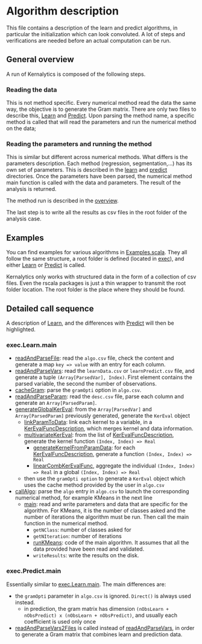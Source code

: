 # Algorithm description

This file contains a description of the learn and predict algorithms, in particular the initialization which can look convoluted. A lot of steps and verifications are needed before an actual computation can be run.

## General overview

A run of Kernalytics is composed of the following steps.

### Reading the data

This is not method specific. Every numerical method read the data the same way, the objective is to generate the Gram matrix. There are only two files to describe this, [Learn](/src/main/scala/exec/Learn.scala) and [Predict](/src/main/scala/exec/Predict.scala). Upon parsing the method name, a specific method is called that will read the parameters and run the numerical method on the data;

### Reading the parameters and running the method

This is similar but different across numerical methods. What differs is the parameters description. Each method (regression, segmentation,...) has its own set of parameters. This is described in the [learn](/src/main/scala/exec/learn) and [predict](/src/main/scala/exec/predict) directories. Once the parameters have been parsed, the numerical method main function is called with the data and parameters. The result of the analysis is returned.

The method run is described in the [overview](overview.md).

The last step is to write all the results as csv files in the root folder of the analysis case.
   
## Examples

You can find examples for various algorithms in [Examples.scala](/src/main/scala/exec/Examples.scala). They all follow the same structure, a root folder is defined (located in [exec](/data/exec)), and either [Learn](/src/main/scala/exec/Learn.scala) or [Predict](/src/main/scala/exec/Predict.scala) is called.
 
Kernalytics only works with structured data in the form of a collection of csv files. Even the rscala packages is just a thin wrapper to transmit the root folder location. The root folder is the place where they should be found. 

## Detailed call sequence

A description of [Learn](/src/main/scala/exec/Learn.scala), and the differences with [Predict](/src/main/scala/exec/Predict.scala) will then be highlighted.

### exec.Learn.main

- [readAndParseFile](/src/main/scala/io/ReadAlgo.scala): read the `algo.csv` file, check the content and generate a map `key => value` with an entry for each column.
- [readAndParseVars](/src/main/scala/io/ReadVar.scala): read the `learnData.csv` or `learnPredict.csv` file, and generate a tuple `(Array[ParsedVar], Index)`. First element contains the parsed variable, the second the number of observations.
- [cacheGram](/src/main/scala/exec/Learn.scala): parse the `gramOpti` option in `algo.csv`.
- [readAndParseParam](/src/main/scala/io/ReadParam.scala): read the `desc.csv` file, parse each column and generate an `Array[ParsedParam]`.
- [generateGlobalKerEval](/src/main/scala/io/CombineVarParam.scala): from the `Array[ParsedVar]` and `Array[ParsedParam]` previously generated, generate the `KerEval` object
    - [linkParamToData](/src/main/scala/io/CombineVarParam.scala): link each kernel to a variable, in a [KerEvalFuncDescription](/src/main/scala/rkhs/KerEval.scala), which merges kernel and data information.
    - [multivariateKerEval](/src/main/scala/rkhs/KerEval.scala): from the list of [KerEvalFuncDescription](/src/main/scala/rkhs/KerEval.scala), generate the kernel function `(Index, Index) => Real`
        - [generateKernelFromParamData](/src/main/scala/rkhs/KernelGenerator.scala): for each [KerEvalFuncDescription](/src/main/scala/rkhs/KerEval.scala), generate a function `(Index, Index) => Real`
        - [linearCombKerEvalFunc](/src/main/scala/rkhs/KerEval.scala), aggregate the individual `(Index, Index) => Real` in a global `(Index, Index) => Real`
    - then use the `gramOpti option` to generate a `KerEval` object which uses the cache method provided by the user in `algo.csv`
- [callAlgo](/src/main/scala/exec/Learn.scala): parse the `algo` entry in `algo.csv` to launch the corresponding numerical method, for example KMeans in the next line
    - [main](/src/main/scala/exec/learn/KMeans.scala): read and write parameters and data that are specific for the algorithm. For KMeans, it is the number of classes asked and the number of iterations the algorithm must be run. Then call the main function in the numerical method.
        - `getNClass`: number of classes asked for
        - `getNIteration`: number of iterations
        - [runKMeans](/src/main/scala/algo/kmeans/IO.scala): code of the main algorithm. It assumes that all the data provided have been read and validated.
        - `writeResults`: write the results on the disk.

### exec.Predict.main

Essentially similar to [exec.Learn.main](/src/main/scala/exec/Learn.scala). The main differences are:

- the `gramOpti` parameter in `algo.csv` is ignored. `Direct()` is always used instead.
    - in prediction, the gram matrix has dimension `(nObsLearn + nObsPredict) x (nObsLearn + nObsPredict)`, and usually each coefficient is used only once
- [readAndParseVars2Files](/src/main/scala/io/ReadVar.scala) is called instead of [readAndParseVars](/src/main/scala/io/ReadVar.scala), in order to generate a Gram matrix that combines learn and prediction data.
